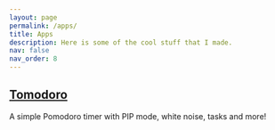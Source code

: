 ```yaml
---
layout: page
permalink: /apps/
title: Apps
description: Here is some of the cool stuff that I made.
nav: false
nav_order: 8
---
```


<h2><a href="{{ 'https://github.com/WenjieXu2000/tomodoro' | relative_url }}" class="button">Tomodoro</a></h2>
<p>A simple Pomodoro timer with PIP mode, white noise, tasks and more!</p>
